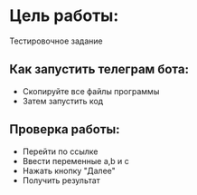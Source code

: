 # Цель работы:
Тестировочное задание
## Как запустить телеграм бота:
- Скопируйте все файлы программы
- Затем запустить код
## Проверка работы:
- Перейти по ссылке 
- Ввести переменные a,b и c
- Нажать кнопку "Далее"
- Получить результат
